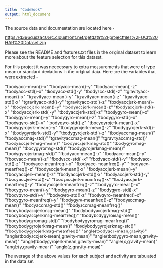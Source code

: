 ```yaml
---
title: "CodeBook"
output: html_document
---
```


The source data and documentation are located here - 

https://d396qusza40orc.cloudfront.net/getdata%2Fprojectfiles%2FUCI%20HAR%20Dataset.zip

Please see the README and features.txt files in the original dataset to learn more about the feature selection for this dataset.

For this project it was neccessary to extra measurements that were of type mean or standard deviations in the original data.  Here are the variables that were extracted -

"tbodyacc-mean()-x"
"tbodyacc-mean()-y"
"tbodyacc-mean()-z"
"tbodyacc-std()-x"
"tbodyacc-std()-y"
"tbodyacc-std()-z"
"tgravityacc-mean()-x"
"tgravityacc-mean()-y"
"tgravityacc-mean()-z"
"tgravityacc-std()-x"
"tgravityacc-std()-y"
"tgravityacc-std()-z"
"tbodyaccjerk-mean()-x"
"tbodyaccjerk-mean()-y"
"tbodyaccjerk-mean()-z"
"tbodyaccjerk-std()-x"
"tbodyaccjerk-std()-y"
"tbodyaccjerk-std()-z"
"tbodygyro-mean()-x"
"tbodygyro-mean()-y"
"tbodygyro-mean()-z"
"tbodygyro-std()-x"
"tbodygyro-std()-y"
"tbodygyro-std()-z"
"tbodygyrojerk-mean()-x"
"tbodygyrojerk-mean()-y"
"tbodygyrojerk-mean()-z"
"tbodygyrojerk-std()-x"
"tbodygyrojerk-std()-y"
"tbodygyrojerk-std()-z"
"tbodyaccmag-mean()"
"tbodyaccmag-std()"
"tgravityaccmag-mean()"
"tgravityaccmag-std()"
"tbodyaccjerkmag-mean()"
"tbodyaccjerkmag-std()"
"tbodygyromag-mean()"
"tbodygyromag-std()"
"tbodygyrojerkmag-mean()"
"tbodygyrojerkmag-std()"
"fbodyacc-mean()-x"
"fbodyacc-mean()-y"
"fbodyacc-mean()-z"
"fbodyacc-std()-x"
"fbodyacc-std()-y"
"fbodyacc-std()-z"
"fbodyacc-meanfreq()-x"
"fbodyacc-meanfreq()-y"
"fbodyacc-meanfreq()-z"
"fbodyaccjerk-mean()-x"
"fbodyaccjerk-mean()-y"
"fbodyaccjerk-mean()-z"
"fbodyaccjerk-std()-x"
"fbodyaccjerk-std()-y"
"fbodyaccjerk-std()-z"
"fbodyaccjerk-meanfreq()-x"
"fbodyaccjerk-meanfreq()-y"
"fbodyaccjerk-meanfreq()-z"
"fbodygyro-mean()-x"
"fbodygyro-mean()-y"
"fbodygyro-mean()-z"
"fbodygyro-std()-x"
"fbodygyro-std()-y"
"fbodygyro-std()-z"
"fbodygyro-meanfreq()-x"
"fbodygyro-meanfreq()-y"
"fbodygyro-meanfreq()-z"
"fbodyaccmag-mean()"
"fbodyaccmag-std()"
"fbodyaccmag-meanfreq()"
"fbodybodyaccjerkmag-mean()"
"fbodybodyaccjerkmag-std()"
"fbodybodyaccjerkmag-meanfreq()"
"fbodybodygyromag-mean()"
"fbodybodygyromag-std()"
"fbodybodygyromag-meanfreq()"
"fbodybodygyrojerkmag-mean()"
"fbodybodygyrojerkmag-std()"
"fbodybodygyrojerkmag-meanfreq()"
"angle(tbodyacc-mean,gravity)"
"angle(tbodyaccjerk-mean),gravity-mean)"
"angle(tbodygyro-mean,gravity-mean)"
"angle(tbodygyrojerk-mean,gravity-mean)"
"angle(x,gravity-mean)"
"angle(y,gravity-mean)"
"angle(z,gravity-mean)"

The average of the above values for each subject and activity are tabulated in the data set.


